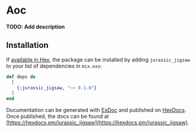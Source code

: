 # Aoc

**TODO: Add description**

## Installation

If [available in Hex](https://hex.pm/docs/publish), the package can be installed
by adding `jurassic_jigsaw` to your list of dependencies in `mix.exs`:

```elixir
def deps do
  [
    {:jurassic_jigsaw, "~> 0.1.0"}
  ]
end
```

Documentation can be generated with [ExDoc](https://github.com/elixir-lang/ex_doc)
and published on [HexDocs](https://hexdocs.pm). Once published, the docs can
be found at [https://hexdocs.pm/jurassic_jigsaw](https://hexdocs.pm/jurassic_jigsaw).

